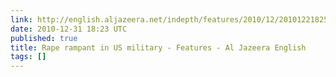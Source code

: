 ```yaml
---
link: http://english.aljazeera.net/indepth/features/2010/12/2010122182546344551.html
date: 2010-12-31 18:23 UTC
published: true
title: Rape rampant in US military - Features - Al Jazeera English
tags: []
---
```



